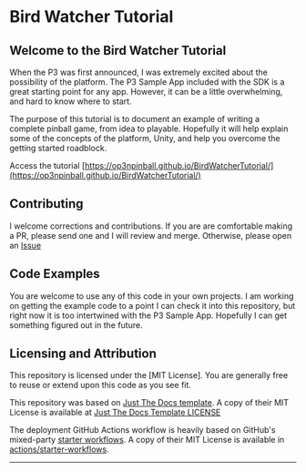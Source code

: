 # Bird Watcher Tutorial

## Welcome to the Bird Watcher Tutorial

When the P3 was first announced, I was extremely excited about the possibility of the platform. The P3 Sample App included with the SDK is a great starting point for any app. However, it can be a little overwhelming, and hard to know where to start.

The purpose of this tutorial is to document an example of writing a complete pinball game, from idea to playable. Hopefully it will help explain some of the concepts of the platform, Unity, and help you overcome the getting started roadblock.

Access the tutorial [https://op3npinball.github.io/BirdWatcherTutorial/](https://op3npinball.github.io/BirdWatcherTutorial/)

## Contributing

I welcome corrections and contributions. If you are are comfortable making a PR, please send one and I will review and merge. Otherwise, please open an [Issue](https://github.com/Op3nPinball/BirdWatcherTutorial/issues/new)

## Code Examples

You are welcome to use any of this code in your own projects. I am working on getting the example code to a point I can check it into this repository, but right now it is too intertwined with the P3 Sample App. Hopefully I can get something figured out in the future.

## Licensing and Attribution

This repository is licensed under the [MIT License]. You are generally free to reuse or extend upon this code as you see fit.

This repository was based on [Just The Docs template]. A copy of their MIT License is available at [Just The Docs Template LICENSE]

The deployment GitHub Actions workflow is heavily based on GitHub's mixed-party [starter workflows]. A copy of their MIT License is available in [actions/starter-workflows].

----

[Just the Docs]: https://just-the-docs.github.io/just-the-docs/
[Just The Docs template]: https://github.com/just-the-docs/just-the-docs-template
[use this template]: https://github.com/just-the-docs/just-the-docs-template/generate
[starter workflows]: https://github.com/actions/starter-workflows/blob/main/pages/jekyll.yml
[actions/starter-workflows]: https://github.com/actions/starter-workflows/blob/main/LICENSE
[Just The Docs Template LICENSE]: docs/LICENSE-just-the-docs-template